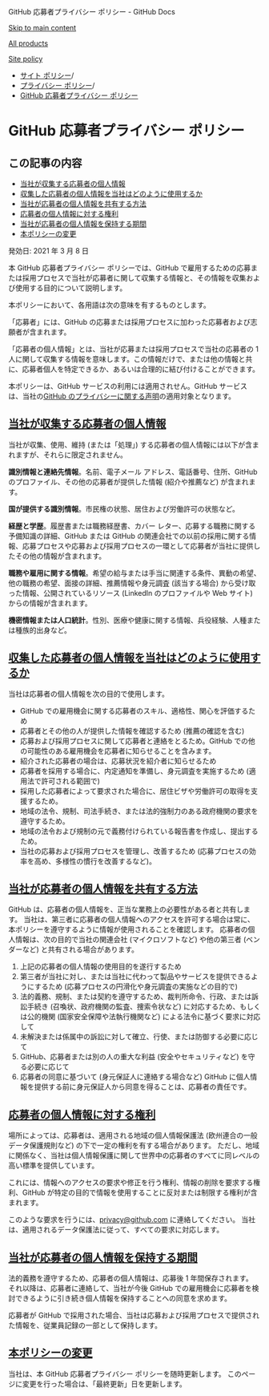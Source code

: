 GitHub 応募者プライバシー ポリシー - GitHub Docs

[Skip to main content](#main-content)

[All products](/ja)

[Site policy](/site-policy)

* [サイト ポリシー](/ja/site-policy)/
* [プライバシー ポリシー](/ja/site-policy/privacy-policies)/
* [GitHub 応募者プライバシー ポリシー](/ja/site-policy/privacy-policies/github-candidate-privacy-policy)

GitHub 応募者プライバシー ポリシー
==========

この記事の内容
----------

* [当社が収集する応募者の個人情報](#what-candidate-personal-information-do-we-collect)
* [収集した応募者の個人情報を当社はどのように使用するか](#how-do-we-use-the-candidate-personal-information-we-collect)
* [当社が応募者の個人情報を共有する方法](#how-do-we-share-your-candidate-personal-information)
* [応募者の個人情報に対する権利](#your-rights-to-your-candidate-personal-information)
* [当社が応募者の個人情報を保持する期間](#how-long-do-we-retain-your-candidate-personal-information)
* [本ポリシーの変更](#changes-to-this-policy)

発効日: 2021 年 3 月 8 日

本 GitHub 応募者プライバシー ポリシーでは、GitHub で雇用するための応募または採用プロセスで当社が応募者に関して収集する情報と、その情報を収集および使用する目的について説明します。

本ポリシーにおいて、各用語は次の意味を有するものとします。

「応募者」には、GitHub の応募または採用プロセスに加わった応募者および志願者が含まれます。

「応募者の個人情報」とは、当社が応募または採用プロセスで当社の応募者の 1 人に関して収集する情報を意味します。この情報だけで、または他の情報と共に、応募者個人を特定できるか、あるいは合理的に結び付けることができます。

本ポリシーは、GitHub サービスの利用には適用されせん。GitHub サービスは、当社の[GitHub のプライバシーに関する声明](/ja/site-policy/privacy-policies/github-privacy-statement)の適用対象となります。

[当社が収集する応募者の個人情報](#what-candidate-personal-information-do-we-collect)
----------

当社が収集、使用、維持 (または「処理」) する応募者の個人情報には以下が含まれますが、それらに限定されません。

**識別情報と連絡先情報**。名前、電子メール アドレス、電話番号、住所、GitHub のプロファイル、その他の応募者が提供した情報 (紹介や推薦など) が含まれます。

**国が提供する識別情報**。市民権の状態、居住および労働許可の状態など。

**経歴と学歴**。履歴書または職務経歴書、カバー レター、応募する職務に関する予備知識の詳細、GitHub または GitHub の関連会社での以前の採用に関する情報、応募プロセスや応募および採用プロセスの一環として応募者が当社に提供したその他の情報が含まれます。

**職務や雇用に関する情報**。希望の給与または手当に関連する条件、異動の希望、他の職務の希望、面接の詳細、推薦情報や身元調査 (該当する場合) から受け取った情報、公開されているリソース (LinkedIn のプロファイルや Web サイト) からの情報が含まれます。

**機密情報または人口統計**。性別、医療や健康に関する情報、兵役経験、人種または種族的出身など。

[収集した応募者の個人情報を当社はどのように使用するか](#how-do-we-use-the-candidate-personal-information-we-collect)
----------

当社は応募者の個人情報を次の目的で使用します。

* GitHub での雇用機会に関する応募者のスキル、適格性、関心を評価するため
* 応募者とその他の人が提供した情報を確認するため (推薦の確認を含む)
* 応募および採用プロセスに関して応募者と連絡をとるため。GitHub での他の可能性のある雇用機会を応募者に知らせることを含みます。
* 紹介された応募者の場合は、応募状況を紹介者に知らせるため
* 応募者を採用する場合に、内定通知を準備し、身元調査を実施するため (適用法で許可される範囲で)
* 採用した応募者によって要求された場合に、居住ビザや労働許可の取得を支援するため。
* 地域の法令、規制、司法手続き、または法的強制力のある政府機関の要求を遵守するため。
* 地域の法令および規制の元で義務付けられている報告書を作成し、提出するため。
* 当社の応募および採用プロセスを管理し、改善するため (応募プロセスの効率を高め、多様性の慣行を改善するなど)。

[当社が応募者の個人情報を共有する方法](#how-do-we-share-your-candidate-personal-information)
----------

GitHub は、応募者の個人情報を、正当な業務上の必要性がある者と共有します。 当社は、第三者に応募者の個人情報へのアクセスを許可する場合は常に、本ポリシーを遵守するように情報が使用されることを確認します。 応募者の個人情報は、次の目的で当社の関連会社 (マイクロソフトなど) や他の第三者 (ベンダーなど) と共有される場合があります。

1. 上記の応募者の個人情報の使用目的を遂行するため
2. 第三者が当社に対し、または当社に代わって製品やサービスを提供できるようにするため (応募プロセスの円滑化や身元調査の実施などの目的で)
3. 法的義務、規制、または契約を遵守するため、裁判所命令、行政、または訴訟手続き (召喚状、政府機関の監査、捜索令状など) に対応するため、もしくは公的機関 (国家安全保障や法執行機関など) による法令に基づく要求に対応して
4. 未解決または係属中の訴訟に対して確立、行使、または防御する必要に応じて
5. GitHub、応募者または別の人の重大な利益 (安全やセキュリティなど) を守る必要に応じて
6. 応募者の同意に基づいて (身元保証人に連絡する場合など) GitHub に個人情報を提供する前に身元保証人から同意を得ることは、応募者の責任です。

[応募者の個人情報に対する権利](#your-rights-to-your-candidate-personal-information)
----------

場所によっては、応募者は、適用される地域の個人情報保護法 (欧州連合の一般データ保護規則など) の下で一定の権利を有する場合があります。 ただし、地域に関係なく、当社は個人情報保護に関して世界中の応募者のすべてに同レベルの高い標準を提供しています。

これには、情報へのアクセスの要求や修正を行う権利、情報の削除を要求する権利、GitHub が特定の目的で情報を使用することに反対または制限する権利が含まれます。

このような要求を行うには、[privacy@github.com](mailto:privacy@github.com) に連絡してください。 当社は、適用されるデータ保護法に従って、すべての要求に対応します。

[当社が応募者の個人情報を保持する期間](#how-long-do-we-retain-your-candidate-personal-information)
----------

法的義務を遵守するため、応募者の個人情報は、応募後 1 年間保存されます。 それ以降は、応募者に連絡して、当社が今後 GitHub での雇用機会に応募者を検討できるように引き続き個人情報を保持することへの同意を求めます。

応募者が GitHub で採用された場合、当社は応募および採用プロセスで提供された情報を、従業員記録の一部として保持します。

[本ポリシーの変更](#changes-to-this-policy)
----------

当社は、本 GitHub 応募者プライバシー ポリシーを随時更新します。 このページに変更を行った場合は、「最終更新」日を更新します。
